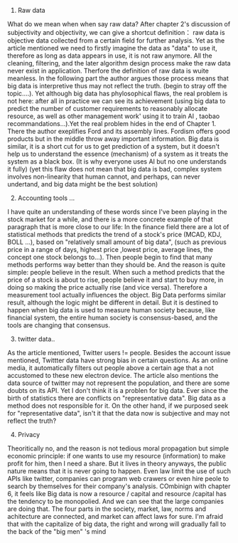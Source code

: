 1. Raw data

What do we mean when when say raw data? After chapter 2's discussion of subjectivity and objectivity, we can give a shortcut definition： raw data is objective data collected from a certain field for further analysis. Yet as the article mentioned we need to firstly imagine the data as "data" to use it, therefore as long as data appears in use, it is not raw anymore. All the cleaning, filtering, and the later algorithm design process make the raw data never exist in application.  Therfore the definition of raw data is wuite meanless. 
In the following part the author argues those process means that big data is interpretive thus may not reflect the truth. (begin to stray off the topic....). Yet although big data has phylosophical flaws, the real problem is not here: after all in practice we can see its achievement (using big data to predict the number of customer requirements to reasonably allocate resource, as well as other management work' using it to train AI , taobao recommandations...).Yet the real problem hides in the end of Chapter 1. There the author exeplifies Ford and its assembly lines. Fordism offers good products but in the middle throw away important information. Big data is similar, it is a short cut for us to get prediction of a system, but it doesn't help us to understand the essence (mechanism) of a system as it treats the system as a black box. (It is why everyone uses AI but no one understands it fully)
(yet this flaw does not mean that big data is bad, complex system involves non-linearity that human cannot, and perhaps, can never undertand, and big data might be the best solution)



2. Accounting tools ...

I have quite an understanding of these words since I've been playing in the stock market for a while, and there is a more concrete example of that paragraph that is more close to our life:
In the finance field there are a lot of statistical methods that predicts the trend of a stock's price (MCAD, KDJ, BOLL ...), based on "relatively small amount of big data", (such as previous price in a range of days, highest price ,lowest price, average lines, the concept one stock belongs to...). Then people begin to find that many methods performs way better than they should be. And the reason is quite simple: people believe in the result. When such a method predicts that the price of a stock is about to rise, people believe it and start to buy more, in doing so making the price actually rise (and vice versa). Therefore a measurement tool actually influences the object. Big Data performs similar result, although the logic might be different in detail. But it is destined to happen when big data is used to measure human society because, like financial system, the entire human society is consensus-based, and the tools are changing that consensus.



3. twitter data..

As the article mentioned, Twitter users != people. Besides the account issue mentioned, Twittter data have strong bias in certain questions. As an online media, it automatically filters out people above a certain age that a not accustomed to these new electron device. 
The article also mentions the data source of twitter may not represent the population, and there are some doubts on its API. Yet I don't think it is a problen for big data. Ever since the birth of statistics there are conflicts on "representative data". Big data as a method does not responsible for it. On the other hand, if we purposed seek for "representative data", isn't it that the data now is subjective and may not reflect the truth?




4. Privacy

Theoritically no, and the reason is not tedious moral propagation but simple economic principle: if one wants to use my resource (information) to make profit for him, then I need a share. But it lives in theory anyways, the public nature means that it is never going to happen. Even law limit the use of such APIs like twitter, companies can program web crawers or even hire peole to search by themselves for their company's analysis.
COmbinign with chapter 6, it feels like Big data is now a resource / capital and resource /capital has the tendency to be monopolied. And we can see that the large companies are doing that. The four parts in the society, market, law, norms and achitecture are connected, and market can affect laws for sure. I'm afraid that with the capitalize of big data, the right and wrong will gradually fall to the back of the "big men" 's mind 


